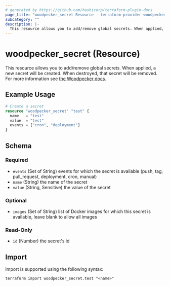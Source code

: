 ```yaml
---
# generated by https://github.com/hashicorp/terraform-plugin-docs
page_title: "woodpecker_secret Resource - terraform-provider-woodpecker"
subcategory: ""
description: |-
  This resource allows you to add/remove global secrets. When applied, a new secret will be created. When destroyed, that secret will be removed. For more information see the Woodpecker docs https://woodpecker-ci.org/docs/usage/secrets.
---
```


# woodpecker_secret (Resource)

This resource allows you to add/remove global secrets. When applied, a new secret will be created. When destroyed, that secret will be removed. For more information see [the Woodpecker docs](https://woodpecker-ci.org/docs/usage/secrets).

## Example Usage

```terraform
# Create a secret
resource "woodpecker_secret" "test" {
  name   = "test"
  value  = "test"
  events = ["cron", "deployment"]
}
```

<!-- schema generated by tfplugindocs -->
## Schema

### Required

- `events` (Set of String) events for which the secret is available (push, tag, pull_request, deployment, cron, manual)
- `name` (String) the name of the secret
- `value` (String, Sensitive) the value of the secret

### Optional

- `images` (Set of String) list of Docker images for which this secret is available, leave blank to allow all images

### Read-Only

- `id` (Number) the secret's id

## Import

Import is supported using the following syntax:

```shell
terraform import woodpecker_secret.test "<name>"
```
